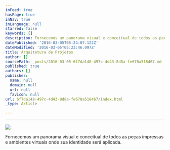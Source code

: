```yaml
---
inFeed: true
hasPage: true
inNav: true
inLanguage: null
starred: false
keywords: []
description: Fornecemos um panorama visual e conceitual de todos as peças impressas e ambientes virtuais onde sua identidade será aplicada.
datePublished: '2016-03-05T05:24:07.122Z'
dateModified: '2016-03-05T05:23:46.097Z'
title: Arquitetura de Projetos
author: []
sourcePath: _posts/2016-03-05-6f7da148-497c-4d43-8d8a-fe678a518467.md
published: true
authors: []
publisher:
  name: null
  domain: null
  url: null
  favicon: null
url: 6f7da148-497c-4d43-8d8a-fe678a518467/index.html
_type: Article

---
```

****
![](https://the-grid-user-content.s3-us-west-2.amazonaws.com/56695860-ed59-4995-9a38-edb02ce23542.jpg)

Fornecemos um panorama visual e conceitual de todos as peças impressas e ambientes virtuais onde sua identidade será aplicada.